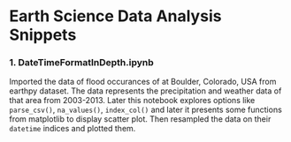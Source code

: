 # Earth Science Data Analysis Snippets

### 1. DateTimeFormatInDepth.ipynb

Imported the data of flood occurances of at Boulder, Colorado, USA from earthpy dataset. The data represents the precipitation and weather data of that area from 2003-2013. Later this notebook explores options like `parse_csv()`, `na_values()`, `index_col()` and later it presents some functions from matplotlib to display scatter plot. Then resampled the data on their `datetime` indices and plotted them.
